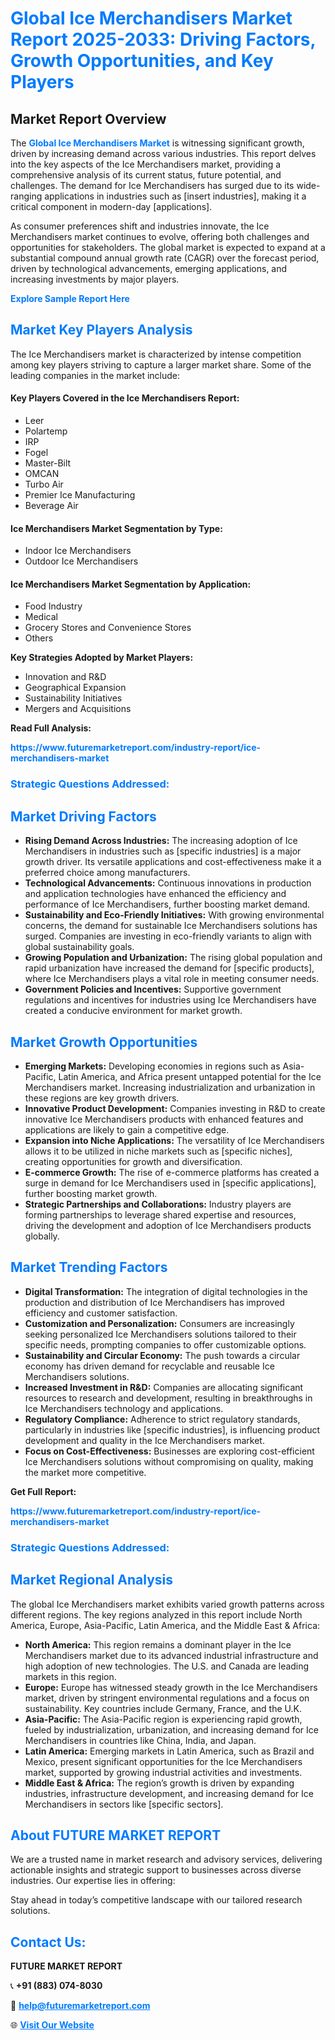 <h1 style="color: #007BFF;">Global Ice Merchandisers Market Report 2025-2033: Driving Factors, Growth Opportunities, and Key Players</h1>

<section id="overview">
<h2>Market Report Overview</h2>
<p>The <a href="https://www.futuremarketreport.com/industry-report/ice-merchandisers-market" style="color: #007BFF; text-decoration: none;"><strong>Global Ice Merchandisers Market</strong></a> is witnessing significant growth, driven by increasing demand across various industries. This report delves into the key aspects of the Ice Merchandisers market, providing a comprehensive analysis of its current status, future potential, and challenges. The demand for Ice Merchandisers has surged due to its wide-ranging applications in industries such as [insert industries], making it a critical component in modern-day [applications].</p>
<p>As consumer preferences shift and industries innovate, the Ice Merchandisers market continues to evolve, offering both challenges and opportunities for stakeholders. The global market is expected to expand at a substantial compound annual growth rate (CAGR) over the forecast period, driven by technological advancements, emerging applications, and increasing investments by major players.</p>
</section>

<section id="overview">
<p><a href="https://www.futuremarketreport.com/request-sample/reportId=58177" style="color: #007BFF; text-decoration: none;"><strong>Explore Sample Report Here</strong></a></p>
</section>

<section id="key-players">
<h2 style="color: #007BFF;">Market Key Players Analysis</h2>
<p>The Ice Merchandisers market is characterized by intense competition among key players striving to capture a larger market share. Some of the leading companies in the market include:</p>
<h4>Key Players Covered in the Ice Merchandisers Report:</h4>
<ul><li>Leer</li><li>Polartemp</li><li>IRP</li><li>Fogel</li><li>Master-Bilt</li><li>OMCAN</li><li>Turbo Air</li><li>Premier Ice Manufacturing</li><li>Beverage Air</li></ul>
<h4>Ice Merchandisers Market Segmentation by Type:</h4>
<ul><li>Indoor Ice Merchandisers</li><li>Outdoor Ice Merchandisers</li></ul>

<h4>Ice Merchandisers Market Segmentation by Application:</h4>
<ul><li>Food Industry</li><li>Medical</li><li>Grocery Stores and Convenience Stores</li><li>Others</li></ul>
<p><strong>Key Strategies Adopted by Market Players:</strong></p>
<ul>
<li>Innovation and R&D</li>
<li>Geographical Expansion</li>
<li>Sustainability Initiatives</li>
<li>Mergers and Acquisitions</li>
</ul>
</section>

<section>
<p><strong>Read Full Analysis: </strong></p><a href="https://www.futuremarketreport.com/industry-report/ice-merchandisers-market" style="color: #007BFF; text-decoration: none;"><strong>https://www.futuremarketreport.com/industry-report/ice-merchandisers-market</strong></a>
<h3 style="color: #007BFF;">Strategic Questions Addressed:</h3>
</section>

<section id="driving-factors">
<h2 style="color: #007BFF;">Market Driving Factors</h2>
<ul>
<li><strong>Rising Demand Across Industries:</strong> The increasing adoption of Ice Merchandisers in industries such as [specific industries] is a major growth driver. Its versatile applications and cost-effectiveness make it a preferred choice among manufacturers.</li>
<li><strong>Technological Advancements:</strong> Continuous innovations in production and application technologies have enhanced the efficiency and performance of Ice Merchandisers, further boosting market demand.</li>
<li><strong>Sustainability and Eco-Friendly Initiatives:</strong> With growing environmental concerns, the demand for sustainable Ice Merchandisers solutions has surged. Companies are investing in eco-friendly variants to align with global sustainability goals.</li>
<li><strong>Growing Population and Urbanization:</strong> The rising global population and rapid urbanization have increased the demand for [specific products], where Ice Merchandisers plays a vital role in meeting consumer needs.</li>
<li><strong>Government Policies and Incentives:</strong> Supportive government regulations and incentives for industries using Ice Merchandisers have created a conducive environment for market growth.</li>
</ul>
</section>

<section id="growth-opportunities">
<h2 style="color: #007BFF;">Market Growth Opportunities</h2>
<ul>
<li><strong>Emerging Markets:</strong> Developing economies in regions such as Asia-Pacific, Latin America, and Africa present untapped potential for the Ice Merchandisers market. Increasing industrialization and urbanization in these regions are key growth drivers.</li>
<li><strong>Innovative Product Development:</strong> Companies investing in R&D to create innovative Ice Merchandisers products with enhanced features and applications are likely to gain a competitive edge.</li>
<li><strong>Expansion into Niche Applications:</strong> The versatility of Ice Merchandisers allows it to be utilized in niche markets such as [specific niches], creating opportunities for growth and diversification.</li>
<li><strong>E-commerce Growth:</strong> The rise of e-commerce platforms has created a surge in demand for Ice Merchandisers used in [specific applications], further boosting market growth.</li>
<li><strong>Strategic Partnerships and Collaborations:</strong> Industry players are forming partnerships to leverage shared expertise and resources, driving the development and adoption of Ice Merchandisers products globally.</li>
</ul>
</section>

<section id="trending-factors">
<h2 style="color: #007BFF;">Market Trending Factors</h2>
<ul>
<li><strong>Digital Transformation:</strong> The integration of digital technologies in the production and distribution of Ice Merchandisers has improved efficiency and customer satisfaction.</li>
<li><strong>Customization and Personalization:</strong> Consumers are increasingly seeking personalized Ice Merchandisers solutions tailored to their specific needs, prompting companies to offer customizable options.</li>
<li><strong>Sustainability and Circular Economy:</strong> The push towards a circular economy has driven demand for recyclable and reusable Ice Merchandisers solutions.</li>
<li><strong>Increased Investment in R&D:</strong> Companies are allocating significant resources to research and development, resulting in breakthroughs in Ice Merchandisers technology and applications.</li>
<li><strong>Regulatory Compliance:</strong> Adherence to strict regulatory standards, particularly in industries like [specific industries], is influencing product development and quality in the Ice Merchandisers market.</li>
<li><strong>Focus on Cost-Effectiveness:</strong> Businesses are exploring cost-efficient Ice Merchandisers solutions without compromising on quality, making the market more competitive.</li>
</ul>
</section>

<section>
<p><strong>Get Full Report: </strong></p><a href="https://www.futuremarketreport.com/industry-report/ice-merchandisers-market" style="color: #007BFF; text-decoration: none;"><strong>https://www.futuremarketreport.com/industry-report/ice-merchandisers-market</strong></a>
<h3 style="color: #007BFF;">Strategic Questions Addressed:</h3>
</section>


<section id="regional-analysis">
<h2 style="color: #007BFF;">Market Regional Analysis</h2>
<p>The global Ice Merchandisers market exhibits varied growth patterns across different regions. The key regions analyzed in this report include North America, Europe, Asia-Pacific, Latin America, and the Middle East & Africa:</p>
<ul>
<li><strong>North America:</strong> This region remains a dominant player in the Ice Merchandisers market due to its advanced industrial infrastructure and high adoption of new technologies. The U.S. and Canada are leading markets in this region.</li>
<li><strong>Europe:</strong> Europe has witnessed steady growth in the Ice Merchandisers market, driven by stringent environmental regulations and a focus on sustainability. Key countries include Germany, France, and the U.K.</li>
<li><strong>Asia-Pacific:</strong> The Asia-Pacific region is experiencing rapid growth, fueled by industrialization, urbanization, and increasing demand for Ice Merchandisers in countries like China, India, and Japan.</li>
<li><strong>Latin America:</strong> Emerging markets in Latin America, such as Brazil and Mexico, present significant opportunities for the Ice Merchandisers market, supported by growing industrial activities and investments.</li>
<li><strong>Middle East & Africa:</strong> The region’s growth is driven by expanding industries, infrastructure development, and increasing demand for Ice Merchandisers in sectors like [specific sectors].</li>
</ul>
</section>

<footer>
<h2 style="color: #007BFF;">About FUTURE MARKET REPORT</h2>
<p>We are a trusted name in market research and advisory services, delivering actionable insights and strategic support to businesses across diverse industries. Our expertise lies in offering:</p>

<p>Stay ahead in today’s competitive landscape with our tailored research solutions.</p>

<h2 style="color: #007BFF;">Contact Us:</h2>
<p><strong>FUTURE MARKET REPORT</strong></p>
<p>📞 <strong>+91 (883) 074-8030</strong></p>
<p>📧 <strong><a href="mailto:help@futuremarketreport.com" style="color: #007BFF;">help@futuremarketreport.com</a></strong></p>
<p>🌐 <strong><a href="https://www.futuremarketreport.com/" style="color: #007BFF;">Visit Our Website</a></strong></p>
</footer>